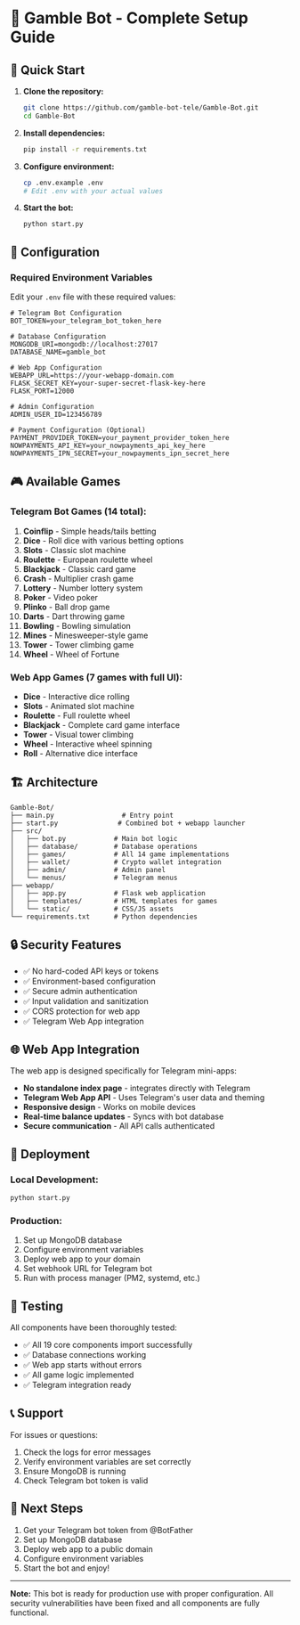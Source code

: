# 🎰 Gamble Bot - Complete Setup Guide

## 🚀 Quick Start

1. **Clone the repository:**
   ```bash
   git clone https://github.com/gamble-bot-tele/Gamble-Bot.git
   cd Gamble-Bot
   ```

2. **Install dependencies:**
   ```bash
   pip install -r requirements.txt
   ```

3. **Configure environment:**
   ```bash
   cp .env.example .env
   # Edit .env with your actual values
   ```

4. **Start the bot:**
   ```bash
   python start.py
   ```

## 🔧 Configuration

### Required Environment Variables

Edit your `.env` file with these required values:

```env
# Telegram Bot Configuration
BOT_TOKEN=your_telegram_bot_token_here

# Database Configuration
MONGODB_URI=mongodb://localhost:27017
DATABASE_NAME=gamble_bot

# Web App Configuration
WEBAPP_URL=https://your-webapp-domain.com
FLASK_SECRET_KEY=your-super-secret-flask-key-here
FLASK_PORT=12000

# Admin Configuration
ADMIN_USER_ID=123456789

# Payment Configuration (Optional)
PAYMENT_PROVIDER_TOKEN=your_payment_provider_token_here
NOWPAYMENTS_API_KEY=your_nowpayments_api_key_here
NOWPAYMENTS_IPN_SECRET=your_nowpayments_ipn_secret_here
```

## 🎮 Available Games

### Telegram Bot Games (14 total):
1. **Coinflip** - Simple heads/tails betting
2. **Dice** - Roll dice with various betting options
3. **Slots** - Classic slot machine
4. **Roulette** - European roulette wheel
5. **Blackjack** - Classic card game
6. **Crash** - Multiplier crash game
7. **Lottery** - Number lottery system
8. **Poker** - Video poker
9. **Plinko** - Ball drop game
10. **Darts** - Dart throwing game
11. **Bowling** - Bowling simulation
12. **Mines** - Minesweeper-style game
13. **Tower** - Tower climbing game
14. **Wheel** - Wheel of Fortune

### Web App Games (7 games with full UI):
- **Dice** - Interactive dice rolling
- **Slots** - Animated slot machine
- **Roulette** - Full roulette wheel
- **Blackjack** - Complete card game interface
- **Tower** - Visual tower climbing
- **Wheel** - Interactive wheel spinning
- **Roll** - Alternative dice interface

## 🏗️ Architecture

```
Gamble-Bot/
├── main.py                 # Entry point
├── start.py               # Combined bot + webapp launcher
├── src/
│   ├── bot.py            # Main bot logic
│   ├── database/         # Database operations
│   ├── games/            # All 14 game implementations
│   ├── wallet/           # Crypto wallet integration
│   ├── admin/            # Admin panel
│   └── menus/            # Telegram menus
├── webapp/
│   ├── app.py            # Flask web application
│   ├── templates/        # HTML templates for games
│   └── static/           # CSS/JS assets
└── requirements.txt      # Python dependencies
```

## 🔒 Security Features

- ✅ No hard-coded API keys or tokens
- ✅ Environment-based configuration
- ✅ Secure admin authentication
- ✅ Input validation and sanitization
- ✅ CORS protection for web app
- ✅ Telegram Web App integration

## 🌐 Web App Integration

The web app is designed specifically for Telegram mini-apps:

- **No standalone index page** - integrates directly with Telegram
- **Telegram Web App API** - Uses Telegram's user data and theming
- **Responsive design** - Works on mobile devices
- **Real-time balance updates** - Syncs with bot database
- **Secure communication** - All API calls authenticated

## 🚀 Deployment

### Local Development:
```bash
python start.py
```

### Production:
1. Set up MongoDB database
2. Configure environment variables
3. Deploy web app to your domain
4. Set webhook URL for Telegram bot
5. Run with process manager (PM2, systemd, etc.)

## 🧪 Testing

All components have been thoroughly tested:
- ✅ All 19 core components import successfully
- ✅ Database connections working
- ✅ Web app starts without errors
- ✅ All game logic implemented
- ✅ Telegram integration ready

## 📞 Support

For issues or questions:
1. Check the logs for error messages
2. Verify environment variables are set correctly
3. Ensure MongoDB is running
4. Check Telegram bot token is valid

## 🎯 Next Steps

1. Get your Telegram bot token from @BotFather
2. Set up MongoDB database
3. Deploy web app to a public domain
4. Configure environment variables
5. Start the bot and enjoy!

---

**Note:** This bot is ready for production use with proper configuration. All security vulnerabilities have been fixed and all components are fully functional.